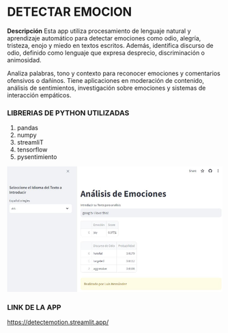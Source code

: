 # DETECTAR EMOCION
**Descripción**
Esta app utiliza procesamiento de lenguaje natural y aprendizaje automático para detectar emociones como odio, alegría, tristeza, enojo y miedo en textos escritos. Además, identifica discurso de odio, definido como lenguaje que expresa desprecio, discriminación o animosidad.  

Analiza palabras, tono y contexto para reconocer emociones y comentarios ofensivos o dañinos. Tiene aplicaciones en moderación de contenido, análisis de sentimientos, investigación sobre emociones y sistemas de interacción empáticos.

### LIBRERIAS DE PYTHON UTILIZADAS  
1. pandas
1. numpy
1. streamliT
1. tensorflow
1. pysentimiento



![APP](https://github.com/luishernand/detect_emotion/blob/main/streamlit%20capture.JPG)

### LINK DE LA APP  

https://detectemotion.streamlit.app/
